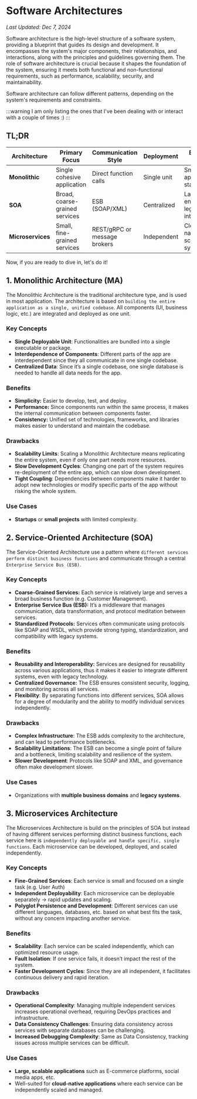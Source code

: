 # Software Architectures

*Last Updated: Dec 7, 2024*

Software architecture is the high-level structure of a software system, providing a blueprint that guides its design and development. It encompasses the system's major components, their relationships, and interactions, along with the principles and guidelines governing them. The role of software architecture is crucial because it shapes the foundation of the system, ensuring it meets both functional and non-functional requirements, such as performance, scalability, security, and maintainability.

Software architecture can follow different patterns, depending on the system's requirements and constraints.

:::warning
I am only listing the ones that I've been dealing with or interact with a couple of times :)
:::

## TL;DR
| Architecture | Primary Focus | Communication Style | Deployment | Best Use Case |
| --- | --- | --- | --- | --- |
| **Monolithic** | Single cohesive application | Direct function calls | Single unit | Small/simple apps, startups |
| **SOA** | Broad, coarse-grained services | ESB (SOAP/XML) | Centralized | Large enterprises, legacy integration |
| **Microservices** | Small, fine-grained services | REST/gRPC or message brokers | Independent | Cloud-native, scalable systems |

Now, if you are ready to dive in, let's do it!

## 1. Monolithic Architecture (MA)
The Monolithic Architecture is the traditional architecture type, and is used in most application. The architecture is based on `building the entire application as a single, unified codebase`. All components (UI, business logic, etc.) are integrated and deployed as one unit.

### Key Concepts
- **Single Deployable Unit**: Functionalities are bundled into a single executable or package.
- **Interdependence of Components**: Different parts of the app are interdependent since they all communicate in one single codebase.
- **Centralized Data**: Since it’s a single codebase, one single database is needed to handle all data needs for the app.

### Benefits
- **Simplicity:** Easier to develop, test, and deploy.
- **Performance:** Since components run within the same process, it makes the internal communication between components faster.
- **Consistency:** Unified set of technologies, frameworks, and libraries makes easier to understand and maintain the codebase.

### Drawbacks
- **Scalability Limits**: Scaling a Monolithic Architecture means replicating the entire system, even if only one part needs more resources.
- **Slow Development Cycles**: Changing one part of the system requires re-deployment of the entire app, which can slow down development.
- **Tight Coupling**: Dependencies between components make it harder to adopt new technologies or modify specific parts of the app without risking the whole system.

### Use Cases
- **Startups** or **small projects** with limited complexity.

## 2. Service-Oriented Architecture (SOA)
The Service-Oriented Architecture use a pattern where `different services perform distinct business functions` and communicate through a central `Enterprise Service Bus (ESB)`.

### Key Concepts

- **Coarse-Grained Services:** Each service is relatively large and serves a broad business function (e.g. Customer Management).
- **Enterprise Service Bus (ESB):** It’s a middleware that manages communication, data transformation, and protocol meditation between services.
- **Standardized Protocols:** Services often communicate using protocols like SOAP and WSDL, which provide strong typing, standardization, and compatibility with legacy systems.

### Benefits
- **Reusability and Interoperability:** Services are designed for reusability across various applications, thus it makes it easier to integrate different systems, even with legacy technology.
- **Centralized Governance:** The ESB ensures consistent security, logging, and monitoring across all services.
- **Flexibility**: By separating functions into different services, SOA allows for a degree of modularity and the ability to modify individual services independently.

### Drawbacks
- **Complex Infrastructure**: The ESB adds complexity to the architecture, and can lead to performance bottlenecks.
- **Scalability Limitations**: The ESB can become a single point of failure and a bottleneck, limiting scalability and resilience of the system.
- **Slower Development**: Protocols like SOAP and XML, and governance often make development slower.

### Use Cases
- Organizations with **multiple business domains** and **legacy systems**.

## 3. Microservices Architecture
The Microservices Architecture is build on the principles of SOA but instead of having different services performing distinct business functions, each service here is `independently deployable and handle specific, single functions`. Each microservice can be developed, deployed, and scaled independently.

### Key Concepts

- **Fine-Grained Services**: Each service is small and focused on a single task (e.g. User Auth)
- **Independent Deployability**: Each microservice can be deployable separately → rapid updates and scaling.
- **Polyglot Persistence and Development**: Different services can use different languages, databases, etc. based on what best fits the task, without any concern impacting another service.

### Benefits
- **Scalability**: Each service can be scaled independently, which can optimized resource usage.
- **Fault Isolation**: If one service fails, it doesn’t impact the rest of the system.
- **Faster Development Cycles**: Since they are all independent, it facilitates continuous delivery and rapid iteration.

### Drawbacks
- **Operational Complexity**: Managing multiple independent services increases operational overhead, requiring DevOps practices and infrastructure.
- **Data Consistency Challenges**: Ensuring data consistency across services with separate databases can be challenging.
- **Increased Debugging Complexity**: Same as Data Consistency, tracking issues across multiple services can be difficult.

### Use Cases
- **Large, scalable applications** such as E-commerce platforms, social media apps, etc.
- Well-suited for **cloud-native applications** where each service can be independently scaled and managed.
